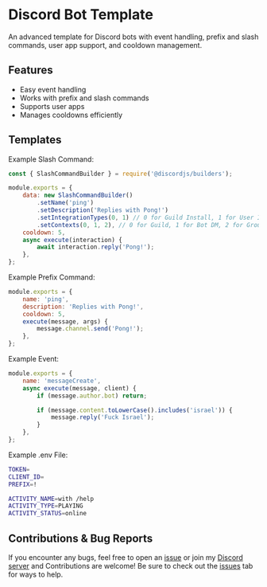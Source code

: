 # Discord Bot Template
An advanced template for Discord bots with event handling, prefix and slash commands, user app support, and cooldown management.

## Features  
- Easy event handling  
- Works with prefix and slash commands  
- Supports user apps  
- Manages cooldowns efficiently  

## Templates
Example Slash Command:
```js
const { SlashCommandBuilder } = require('@discordjs/builders');

module.exports = {
    data: new SlashCommandBuilder()
        .setName('ping')
        .setDescription('Replies with Pong!')
        .setIntegrationTypes(0, 1) // 0 for Guild Install, 1 for User Install
        .setContexts(0, 1, 2), // 0 for Guild, 1 for Bot DM, 2 for Group Chat        
    cooldown: 5,
    async execute(interaction) {
        await interaction.reply('Pong!');
    },
};
```
Example Prefix Command:
```js
module.exports = {
    name: 'ping',
    description: 'Replies with Pong!',
    cooldown: 5,
    execute(message, args) {
        message.channel.send('Pong!');
    },
};
```
Example Event:
```js
module.exports = {
    name: 'messageCreate',
    async execute(message, client) {
        if (message.author.bot) return;

        if (message.content.toLowerCase().includes('israel')) {
            message.reply('Fuck Israel');
        }
    },
};
```
Example .env File:
```bash
TOKEN=
CLIENT_ID=
PREFIX=!

ACTIVITY_NAME=with /help
ACTIVITY_TYPE=PLAYING
ACTIVITY_STATUS=online
```

## Contributions & Bug Reports
If you encounter any bugs, feel free to open an [issue](https://github.com/RuskyDev/discord-bot-template-v14/issues) or join my [Discord server](https://discord.gg/MAnvhWJvsC) and Contributions are welcome! Be sure to check out the [issues](https://github.com/RuskyDev/discord-bot-template-v14/issues) tab for ways to help.
